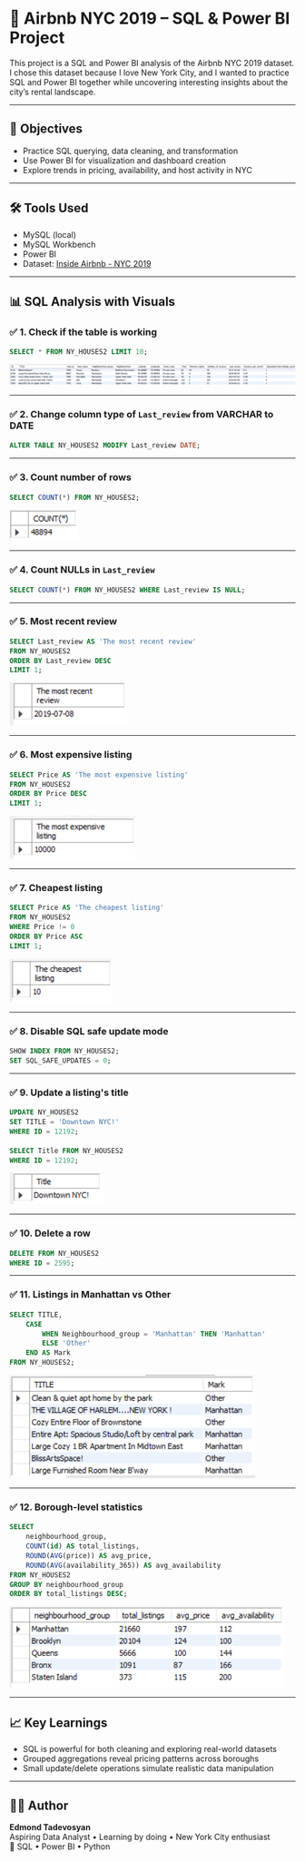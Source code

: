 # 🗽 Airbnb NYC 2019 – SQL & Power BI Project

This project is a SQL and Power BI analysis of the Airbnb NYC 2019 dataset. I chose this dataset because I love New York City, and I wanted to practice SQL and Power BI together while uncovering interesting insights about the city’s rental landscape.

---

## 📌 Objectives

- Practice SQL querying, data cleaning, and transformation
- Use Power BI for visualization and dashboard creation
- Explore trends in pricing, availability, and host activity in NYC

---

## 🛠️ Tools Used

- MySQL (local)
- MySQL Workbench
- Power BI
- Dataset: [Inside Airbnb - NYC 2019](http://insideairbnb.com/get-the-data.html)

---

## 📊 SQL Analysis with Visuals

### ✅ 1. Check if the table is working

```sql
SELECT * FROM NY_HOUSES2 LIMIT 10;
```
![Check if table works](images/check_if_the_table_works.png)

---

### ✅ 2. Change column type of `Last_review` from VARCHAR to DATE

```sql
ALTER TABLE NY_HOUSES2 MODIFY Last_review DATE;
```

---

### ✅ 3. Count number of rows

```sql
SELECT COUNT(*) FROM NY_HOUSES2;
```
![Row count](images/raw_count.png)

---

### ✅ 4. Count NULLs in `Last_review`

```sql
SELECT COUNT(*) FROM NY_HOUSES2 WHERE Last_review IS NULL;
```

---

### ✅ 5. Most recent review

```sql
SELECT Last_review AS 'The most recent review'
FROM NY_HOUSES2
ORDER BY Last_review DESC 
LIMIT 1;
```
![Most recent review](images/The_most_recent_review.png)

---

### ✅ 6. Most expensive listing

```sql
SELECT Price AS 'The most expensive listing'
FROM NY_HOUSES2 
ORDER BY Price DESC
LIMIT 1;
```
![Most expensive listing](images/The_most_expensive_listing.png)

---

### ✅ 7. Cheapest listing

```sql
SELECT Price AS 'The cheapest listing'
FROM NY_HOUSES2 
WHERE Price != 0
ORDER BY Price ASC
LIMIT 1;
```
![Cheapest listing](images/the_cheapest_lesting.png)

---

### ✅ 8. Disable SQL safe update mode

```sql
SHOW INDEX FROM NY_HOUSES2;
SET SQL_SAFE_UPDATES = 0;
```

---

### ✅ 9. Update a listing's title

```sql
UPDATE NY_HOUSES2
SET TITLE = 'Downtown NYC!'
WHERE ID = 12192;

SELECT Title FROM NY_HOUSES2 
WHERE ID = 12192;
```
![Updated title](images/Title_Downtown_NYC.png)

---

### ✅ 10. Delete a row

```sql
DELETE FROM NY_HOUSES2
WHERE ID = 2595;
```

---

### ✅ 11. Listings in Manhattan vs Other

```sql
SELECT TITLE,
    CASE
        WHEN Neighbourhood_group = 'Manhattan' THEN 'Manhattan'
        ELSE 'Other'
    END AS Mark
FROM NY_HOUSES2;
```
![Manhattan vs Other](images/Listings_in_Manhattan_or_other.png)

---

### ✅ 12. Borough-level statistics

```sql
SELECT 
    neighbourhood_group, 
    COUNT(id) AS total_listings, 
    ROUND(AVG(price)) AS avg_price, 
    ROUND(AVG(availability_365)) AS avg_availability
FROM NY_HOUSES2
GROUP BY neighbourhood_group
ORDER BY total_listings DESC;
```
![Grouped stats](images/total_number_of_listings.png)

---

## 📈 Key Learnings

- SQL is powerful for both cleaning and exploring real-world datasets
- Grouped aggregations reveal pricing patterns across boroughs
- Small update/delete operations simulate realistic data manipulation

---

## 🧑‍💻 Author

**Edmond Tadevosyan**  
Aspiring Data Analyst • Learning by doing • New York City enthusiast  
🎯 SQL • Power BI • Python


